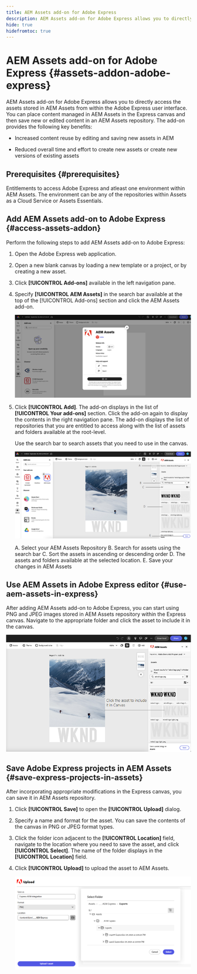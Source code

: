 ```yaml
---
title: AEM Assets add-on for Adobe Express
description: AEM Assets add-on for Adobe Express allows you to directly access the assets stored in AEM Assets from within the Adobe Express user interface.
hide: true
hidefromtoc: true 
---
```

# AEM Assets add-on for Adobe Express {#assets-addon-adobe-express}

AEM Assets add-on for Adobe Express allows you to directly access the assets stored in AEM Assets from within the Adobe Express user interface. You can place content managed in AEM Assets in the Express canvas and then save new or edited content in an AEM Assets repository. The add-on provides the following key benefits:

* Increased content reuse by editing and saving new assets in AEM

* Reduced overall time and effort  to create new assets or create new versions of existing assets

## Prerequisites {#prerequisites}

Entitlements to access Adobe Express and atleast one environment within AEM Assets. The environment can be any of the repositories within Assets as a Cloud Service or Assets Essentials.


## Add AEM Assets add-on to Adobe Express {#access-assets-addon}

Perform the following steps to add AEM Assets add-on to Adobe Express:

1. Open the Adobe Express web application.

1. Open a new blank canvas by loading a new template or a project, or by creating a new asset.

1. Click **[!UICONTROL Add-ons]** available in the left navigation pane.

1. Specify **[!UICONTROL AEM Assets]** in the search bar available at the top of the [!UICONTROL Add-ons] section and click the AEM Assets add-on.

   ![AEM Assets add-on](assets/aem-assets-add-on.png)

1. Click **[!UICONTROL Add]**. The add-on displays in the list of **[!UICONTROL Your add-ons]** section. Click the add-on again to display the contents in the right navigation pane. The add-on displays the list of repositories that you are entitled to access along with the list of assets and folders available at the root-level.

   Use the search bar to search assets that you need to use in the canvas.

   ![Search assets in AEM Assets add-on](assets/assets-add-on-browse-assets.png)

   A. Select your AEM Assets Repository B. Search for assets using the search bar C. Sort the assets in ascending or descending order D. The assets and folders available at the selected location. E. Save your changes in AEM Assets



## Use AEM Assets in Adobe Express editor {#use-aem-assets-in-express}

After adding AEM Assets add-on to Adobe Express, you can start using PNG and JPEG images stored in AEM Assets repository within the Express canvas. Navigate to the appropriate folder and click the asset to include it in the canvas.

![Include assets from Assets add-on](assets/aem-assets-add-on-include-assets.png)


## Save Adobe Express projects in AEM Assets {#save-express-projects-in-assets}

After incorporating appropriate modifications in the Express canvas, you can save it in AEM Assets repository. 

1. Click **[!UICONTROL Save]** to open the **[!UICONTROL Upload]** dialog. 
1. Specify a name and format for the asset. You can save the contents of the canvas in PNG or JPEG format types.

1. Click the folder icon adjacent to the **[!UICONTROL Location]** field, navigate to the location where you need to save the asset, and click **[!UICONTROL Select]**. The name of the folder displays in the **[!UICONTROL Location]** field. 

1. Click **[!UICONTROL Upload]** to upload the asset to AEM Assets.

   ![Save assets in AEM](assets/aem-assets-add-on-save.png)

